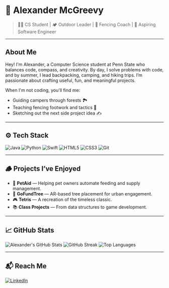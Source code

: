# 🌲 Alexander McGreevy

> 🧑‍💻 CS Student | 🏕️ Outdoor Leader | 🤺 Fencing Coach | 🚀 Aspiring Software Engineer

---

## About Me
Hey! I'm Alexander, a Computer Science student at Penn State who balances code, compass, and creativity. By day, I solve problems with code, and by summer, I lead backpacking, camping, and hiking trips. I’m passionate about crafting useful, fun, and meaningful projects.

When I'm not coding, you'll find me:
- Guiding campers through forests 🏞️
- Teaching fencing footwork and tactics 🤺
- Sketching out the next side project idea ✍️

---

## ⚙️ Tech Stack

![Java](https://img.shields.io/badge/Java-ED8B00?style=for-the-badge&logo=java&logoColor=white)
![Python](https://img.shields.io/badge/Python-3776AB?style=for-the-badge&logo=python&logoColor=white)
![Swift](https://img.shields.io/badge/Swift-FA7343?style=for-the-badge&logo=swift&logoColor=white)
![HTML5](https://img.shields.io/badge/HTML5-E34F26?style=for-the-badge&logo=html5&logoColor=white)
![CSS3](https://img.shields.io/badge/CSS3-1572B6?style=for-the-badge&logo=css3&logoColor=white)
![Git](https://img.shields.io/badge/Git-F05032?style=for-the-badge&logo=git&logoColor=white)

---

## 🪵 Projects I’ve Enjoyed
- 🐾 **PetAid** — Helping pet owners automate feeding and supply management.
- 🌳 **GoFundTree** — AR-based tree placement for urban engagement.
- 🎮 **Tetris** — A recreation of the timeless classic.
- 📚 **Class Projects** — From data structures to game development.

---

## 📈 GitHub Stats

![Alexander's GitHub Stats](https://github-readme-stats.vercel.app/api?username=AlexanderMcGreevy&show_icons=true&theme=default&hide_title=true)
![GitHub Streak](https://streak-stats.demolab.com?user=AlexanderMcGreevy&theme=default)
![Top Languages](https://github-readme-stats.vercel.app/api/top-langs/?username=AlexanderMcGreevy&layout=compact)


---

## 📬 Reach Me
[![LinkedIn](https://img.shields.io/badge/LinkedIn-0A66C2?style=for-the-badge&logo=linkedin&logoColor=white)](https://www.linkedin.com/in/alexander-mcgreevy/)
